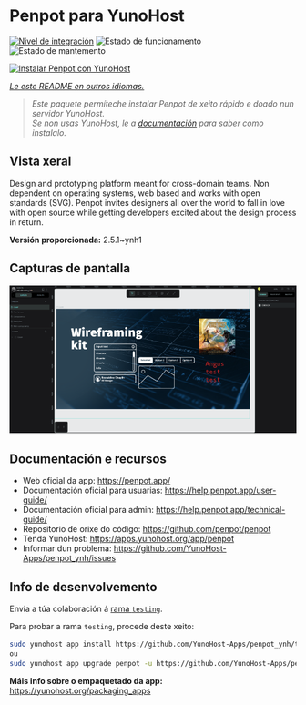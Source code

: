 <!--
NOTA: Este README foi creado automáticamente por <https://github.com/YunoHost/apps/tree/master/tools/readme_generator>
NON debe editarse manualmente.
-->

# Penpot para YunoHost

[![Nivel de integración](https://apps.yunohost.org/badge/integration/penpot)](https://ci-apps.yunohost.org/ci/apps/penpot/)
![Estado de funcionamento](https://apps.yunohost.org/badge/state/penpot)
![Estado de mantemento](https://apps.yunohost.org/badge/maintained/penpot)

[![Instalar Penpot con YunoHost](https://install-app.yunohost.org/install-with-yunohost.svg)](https://install-app.yunohost.org/?app=penpot)

*[Le este README en outros idiomas.](./ALL_README.md)*

> *Este paquete permíteche instalar Penpot de xeito rápido e doado nun servidor YunoHost.*  
> *Se non usas YunoHost, le a [documentación](https://yunohost.org/install) para saber como instalalo.*

## Vista xeral

Design and prototyping platform meant for cross-domain teams. Non dependent on operating systems, web based and works with open standards (SVG). Penpot invites designers all over the world to fall in love with open source while getting developers excited about the design process in return.

**Versión proporcionada:** 2.5.1~ynh1

## Capturas de pantalla

![Captura de pantalla de Penpot](./doc/screenshots/penpot.png)

## Documentación e recursos

- Web oficial da app: <https://penpot.app/>
- Documentación oficial para usuarias: <https://help.penpot.app/user-guide/>
- Documentación oficial para admin: <https://help.penpot.app/technical-guide/>
- Repositorio de orixe do código: <https://github.com/penpot/penpot>
- Tenda YunoHost: <https://apps.yunohost.org/app/penpot>
- Informar dun problema: <https://github.com/YunoHost-Apps/penpot_ynh/issues>

## Info de desenvolvemento

Envía a túa colaboración á [rama `testing`](https://github.com/YunoHost-Apps/penpot_ynh/tree/testing).

Para probar a rama `testing`, procede deste xeito:

```bash
sudo yunohost app install https://github.com/YunoHost-Apps/penpot_ynh/tree/testing --debug
ou
sudo yunohost app upgrade penpot -u https://github.com/YunoHost-Apps/penpot_ynh/tree/testing --debug
```

**Máis info sobre o empaquetado da app:** <https://yunohost.org/packaging_apps>
